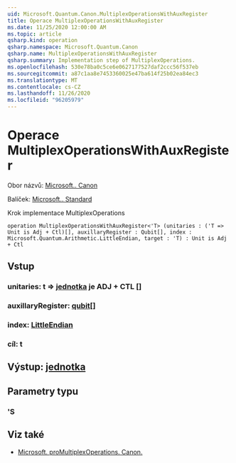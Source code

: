 ```yaml
---
uid: Microsoft.Quantum.Canon.MultiplexOperationsWithAuxRegister
title: Operace MultiplexOperationsWithAuxRegister
ms.date: 11/25/2020 12:00:00 AM
ms.topic: article
qsharp.kind: operation
qsharp.namespace: Microsoft.Quantum.Canon
qsharp.name: MultiplexOperationsWithAuxRegister
qsharp.summary: Implementation step of MultiplexOperations.
ms.openlocfilehash: 530e78ba0c5ce6e0627177527daf2ccc56f537eb
ms.sourcegitcommit: a87c1aa8e7453360025e47ba614f25b02ea84ec3
ms.translationtype: MT
ms.contentlocale: cs-CZ
ms.lasthandoff: 11/26/2020
ms.locfileid: "96205979"
---
```

# <a name="multiplexoperationswithauxregister-operation"></a>Operace MultiplexOperationsWithAuxRegister

Obor názvů: [Microsoft.. Canon](xref:Microsoft.Quantum.Canon)

Balíček: [Microsoft.. Standard](https://nuget.org/packages/Microsoft.Quantum.Standard)


Krok implementace MultiplexOperations

```qsharp
operation MultiplexOperationsWithAuxRegister<'T> (unitaries : ('T => Unit is Adj + Ctl)[], auxillaryRegister : Qubit[], index : Microsoft.Quantum.Arithmetic.LittleEndian, target : 'T) : Unit is Adj + Ctl
```


## <a name="input"></a>Vstup

### <a name="unitaries--t--unit--is-adj--ctl"></a>unitaries: t => [jednotka](xref:microsoft.quantum.lang-ref.unit)  je ADJ + CTL []




### <a name="auxillaryregister--qubit"></a>auxillaryRegister: [qubit](xref:microsoft.quantum.lang-ref.qubit)[]




### <a name="index--littleendian"></a>index: [LittleEndian](xref:Microsoft.Quantum.Arithmetic.LittleEndian)




### <a name="target--t"></a>cíl: t





## <a name="output--unit"></a>Výstup: [jednotka](xref:microsoft.quantum.lang-ref.unit)



## <a name="type-parameters"></a>Parametry typu

### <a name="t"></a>'S



## <a name="see-also"></a>Viz také

- [Microsoft. proMultiplexOperations. Canon.](xref:Microsoft.Quantum.Canon.MultiplexOperations)